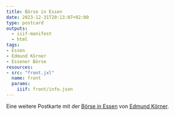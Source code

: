 ```yaml
---
title: Börse in Essen
date: 2023-12-31T20:13:07+02:00
type: postcard
outputs:
  - iiif-manifest
  - html
tags:
- Essen
- Edmund Körner
- Essener Börse
resources:
- src: "front.jxl"
  name: front
  params:
    iiif: front/info.json
---
```


Eine weitere Postkarte mit der [Börse in Essen](/tags/Essener-Börse) von [Edmund Körner](/tags/Edmund-Körner).
